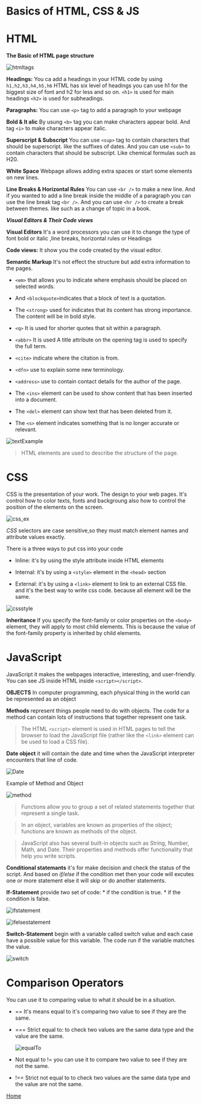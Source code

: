 # Basics of HTML, CSS & JS


# HTML


**The Basic of HTML page structure**


![htmltags](https://1.bp.blogspot.com/-wVgenPKD0uY/VtkzZZNAStI/AAAAAAAAH9Q/QfufBVUNEiQ/s1600/htmltags.jpg)


**Headings:**
You ca add a headings in your HTML code by using `h1,h2,h3,h4,h5,h6` HTML has six level of headings you can use h1 for the biggest size of font and h2 for less and so on. 
`<h1>` is used for main headings
`<h2>` is used for subheadings.


**Paragraphs:** You can use `<p>` tag to add a paragraph to your webpage 


**Bold & It alic** By usung `<b>` tag you can make
characters appear bold. And tag `<i>` to make
characters appear italic.

**Superscript & Subscript** You can use `<sup>` tag to contain characters that should be superscript. like the suffixes of dates.
And you can use `<sub>` to contain characters that should be subscript. Like chemical
formulas such as H20.

**White Space** Webpage allows adding extra spaces or start some elements on new lines. 


**Line Breaks & Horizontal Rules** You can use `<br />` to make a new line. And if you wanted
to add a line break inside the middle of a paragraph you can use the line break tag `<br />`.
And you can use `<hr />` to create a break between
themes. like such as a change of topic in a book.


***Visual Editors & Their Code views***

**Visual Editors** It's a word processors you can use it to change the type of font bold or italic ,line breaks, horizontal rules or Headings 

**Code views:** It show you the code created by the visual editor.


**Semantic Markup** 
It's not effect the structure but add extra information to the pages.
* `<em>` that allows you to indicate where emphasis
should be placed on selected words.
* And `<blockquote>`indicates that a block of text is a quotation.

* The `<strong>` used for indicates that its
content has strong importance. The content will be in bold style.
 
* `<q>` It is used for shorter quotes that sit within a paragraph.

* `<abbr>` It is used A title attribute on the opening tag is used to specify the full term.

* `<cite>` indicate where the citation is from.

* `<dfn>` use to explain some new terminology.

* `<address>` use to contain contact details for the author of the page.

* The `<ins>` element can be used to show content that has been inserted into a document.

* The `<del>` element can show text that has been deleted from it.

* The `<s>` element indicates something that is no longer accurate or relevant.

![textExample](https://www.w3schools.com/html/img_notepad.png)

> HTML elements are used to describe the structure of the page.



# CSS

CSS is the presentation of your work. The design to your web pages. It's control how to color texts, fonts and backgroung also how to control the position of the elements on the screen.

![css_ex](https://mdn.mozillademos.org/files/9461/css-declaration-small.png)

*CSS* selectors are case sensitive,so they must match element names and attribute values exactly.

There is a three ways to put css into your code
* Inline: it's by using the style attribute inside HTML elements

* Internal: it's by using a `<style>` element in the `<head>` section

* External: it's by using a `<link>` element to link to an external CSS file. and it's the best way to write css code. because all element will be the same.

![cssstyle](https://startingelectronics.org/tutorials/arduino/ethernet-shield-web-server-tutorial/CSS-introduction/CSS-ex1.png)


**Inheritance** If you specify the font-family
or color properties on the `<body>` element, they will apply to most child elements. This is
because the value of the font-family property is
inherited by child elements.



# JavaScript

JavaScript it makes the webpages interactive, interesting, and user-friendly.
You can see JS inside HTML inside `<script></script>`.

**OBJECTS** In computer programming, each physical thing in the world can be represented as an object

**Methods** represent things people need to do with objects. The code for a method can contain lots of instructions that together represent one task.

>The HTML `<script>` element is used in HTML pages
to tell the browser to load the JavaScript file (rather like the `<link>` element can be used to load a CSS file).

**Date object**
it will contain the date and time when the JavaScript interpreter encounters that line of code.

![Date](https://res.cloudinary.com/practicaldev/image/fetch/s--rPMZRrt2--/c_imagga_scale,f_auto,fl_progressive,h_720,q_auto,w_1280/https://thepracticaldev.s3.amazonaws.com/i/gy7wqpzb7skxdo5jfwn4.png)

Example of Method and Object 

![method](https://miro.medium.com/max/2056/1*SPZnQAWqfvZSCz4Y4rzyzg.png)

>Functions allow you to group a set of related
statements together that represent a single task.

>In an object, variables are known as properties of the object; functions are known as methods of the object.

>JavaScript also has several built-in objects such as String, Number, Math, and Date. Their properties and methods offer functionality that help you write scripts.


**Conditional statemants** it's for make decision and check the status of the script.
And based on *if/else* if the condition met then your code will excutes one or more statement else it will skip or do another statements.


**If-Statement** provide two set of code:
      * if the condition is true. 
      * if the condition is false.


![ifstatement](https://miro.medium.com/max/348/1*eChmTRd_YHgw-BE7qnUktA.png)

![ifelsestatement](https://miro.medium.com/max/1968/1*uENzVnU4d_rXpuoe9q1jsw.png)

**Switch-Statement** begin with a variable called switch value and each case have a possible value for this variable. The code run if the variable matches the value.
 
 ![switch](https://i.ytimg.com/vi/a9Q765OAKT4/maxresdefault.jpg)

 # **Comparison Operators** 
You can use it to comparing value to what it should be in a situation.
* == It's means equal to it's comparing two value to see if they are the same.
* === Strict equal to: to check two values are the same data type and the value are the same.

  ![equalTo](https://i.stack.imgur.com/5ttlR.png)

* Not equal to != you can use it to compare two value to see if they are not the same.

* !== Strict not equal to to check two values are the same data type and the value are not the same.


[Home](README.md)